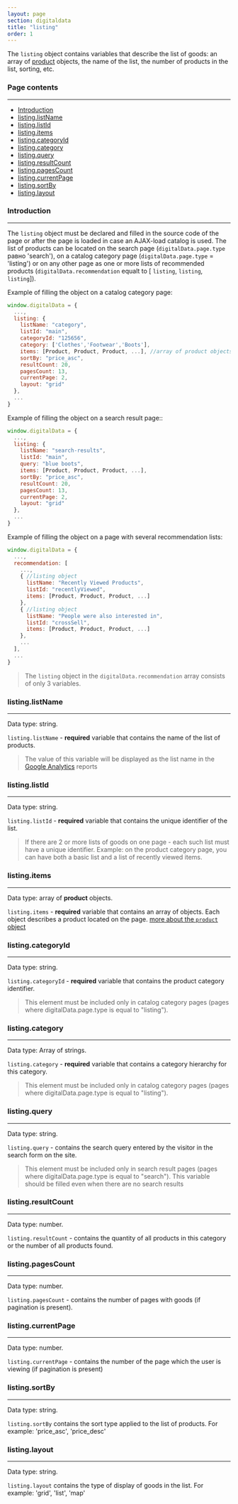 ```yaml
---
layout: page
section: digitaldata
title: "listing"
order: 1
---
```


The `listing` object contains variables that describe the list of goods: an array of [product](/digitaldata/product) objects, the name of the list, the number of products in the list, sorting, etc.

### Page contents
------
<ul class="page-navigation">
  <li><a href="#0">Introduction</a></li>
  <li><a href="#1">listing.listName</a></li>
  <li><a href="#2">listing.listId</a></li>
  <li><a href="#3">listing.items</a></li>
  <li><a href="#4">listing.categoryId</a></li>
  <li><a href="#5">listing.category</a></li>
  <li><a href="#6">listing.query</a></li>
  <li><a href="#7">listing.resultCount</a></li>
  <li><a href="#8">listing.pagesCount</a></li>
  <li><a href="#9">listing.currentPage</a></li>
  <li><a href="#10">listing.sortBy</a></li>
  <li><a href="#11">listing.layout</a></li>
</ul>


### <a name="0"></a>Introduction
------
The `listing` object must be declared and filled in the source code of the page or after the page is loaded in case an AJAX-load catalog is used. The list of products can be located on the search page (`digitalData.page.type` равно 'search'), on a catalog category page (`digitalData.page.type` = 'listing') or on any other page as one or more lists of recommended products (`digitalData.recommendation` equalt to [ `listing`, `listing`, `listing`]).

Example of filling the object on a catalog category page:
```javascript
window.digitalData = {
  ...,
  listing: {
    listName: "category",
    listId: "main",
    categoryId: "125656",
    category: ['Clothes','Footwear','Boots'],
    items: [Product, Product, Product, ...], //array of product objects
    sortBy: "price_asc",
    resultCount: 20,
    pagesCount: 13,
    currentPage: 2,
    layout: "grid"
  },
  ...
}
```

Example of filling the object on a search result page::
```javascript
window.digitalData = {
  ...,
  listing: {
    listName: "search-results",
    listId: "main",
    query: "blue boots",
    items: [Product, Product, Product, ...],
    sortBy: "price_asc",
    resultCount: 20,
    pagesCount: 13,
    currentPage: 2,
    layout: "grid"
  },
  ...
}
```

Example of filling the object on a page with several recommendation lists:
```javascript
window.digitalData = {
  ...,
  recommendation: [
    ...,
    { //listing object
      listName: "Recently Viewed Products",
      listId: "recentlyViewed",
      items: [Product, Product, Product, ...]
    },
    { //listing object
      listName: "People were also interested in",
      listId: "crossSell",
      items: [Product, Product, Product, ...]
    },
    ...
  ],
  ...
}
```

>The `listing` object in the `digitalData.recommendation` array consists of only 3 variables.

### <a name="1"></a>listing.listName
------
Data type: string.

`listing.listName` - **required** variable that contains the name of the list of products.

>The value of this variable will be displayed as the list name in the [Google Analytics](/integrations/google-analytics) reports

### <a name="2"></a>listing.listId
------
Data type: string.

`listing.listId` - **required** variable that contains the unique identifier of the list.

>If there are 2 or more lists of goods on one page - each such list must have a unique identifier. Example: on the product category page, you can have both a basic list and a list of recently viewed items.

### <a name="3"></a>listing.items
------
Data type: array of **product** objects.

`listing.items` - **required** variable that contains an array of objects. Each object describes a product located on the page. [more about the `product` object](/digitaldata/product)

### <a name="4"></a>listing.categoryId
------
Data type: string.

`listing.categoryId` - **required** variable that contains the product category identifier.

>This element must be included only in catalog category pages (pages where digitalData.page.type is equal to "listing").

### <a name="5"></a>listing.category
------
Data type: Array of strings.

`listing.category` - **required** variable that contains a category hierarchy for this category.

>This element must be included only in catalog category pages (pages where digitalData.page.type is equal to "listing").

### <a name="6"></a>listing.query
------
Data type: string.

`listing.query` - contains the search query entered by the visitor in the search form on the site.

>This element must be included only in search result pages (pages where digitalData.page.type is equal to "search").
>This variable should be filled even when there are no search results

### <a name="7"></a>listing.resultCount
------
Data type: number.

`listing.resultCount` - contains the quantity of all products in this category or the number of all products found.

### <a name="8"></a>listing.pagesCount
------
Data type: number.

`listing.pagesCount` - contains the number of pages with goods (if pagination is present).

### <a name="9"></a>listing.currentPage
------
Data type: number.

`listing.currentPage` - contains the number of the page which the user is viewing (if pagination is present)

### <a name="10"></a>listing.sortBy
------
Data type: string.

`listing.sortBy` contains the sort type applied to the list of products. For example: 'price_asc', 'price_desc'

### <a name="11"></a>listing.layout
------
Data type: string.

`listing.layout` contains the type of display of goods in the list. For example: 'grid', 'list', 'map'
